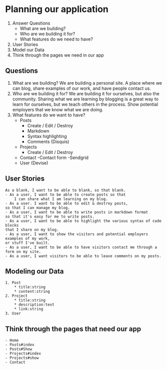 # Planning our application
1. Answer Questions
	- What are we building?
	- Who are we building it for?
	- What features do we need to have?
2. User Stories
3. Model our Data
4. Think through the pages we need in our app 

## Questions

1. What are we building? We are building a personal site. A place where we can blog, share examples 
of our work, and have people contact us.
2. Who are we building it for? We are building it for ourselves, but also the community. Sharing
what we are learning by blogging is a great way to learn for ourselves, but we teach others in the 
process. Show potential employers that we know what we are doing.
3. What features do we want to have? 
	- Posts
		- Create / Edit / Destroy
		- Markdown
		- Syntax highlighting
		- Comments (Disquis)
	- Projects
		- Create / Edit / Destroy
	- Contact
		-Contact form 
		-Sendgrid
	- User (Devise)

## User Stories 
	As a blank, I want to be able to blank, so that blank.
	- As a user, I want to be able to create posts so that 
		I can share what I am learning on my blog.
	- As a user. I want to be able to edit & destroy posts, 
	so that I can manage my blog.
	- As a user, I want to be able to write posts in markdown format 
	so that it's easy for me to write posts.
	- As a user, I want to be able to highlight the various syntax of code blocks 
	that I share on my blog.
	- As a user, I want to show the visitors and potential employers examples of my work, 
	or stuff I've built.
	- As a user, I want to be able to have visitors contact me through a form on my site.
	- As a user, I want visitors to be able to leave comments on my posts.

## Modeling our Data 
	
	1. Post
		* title:string
		* content:string 
	2. Project
		* title:string
		* description:text 
		* link:string
	3. User

## Think through the pages that need our app 
	- Home
	- Posts#index 
	- Posts#Show
	- Projects#index 
	- Projects#show 
	- Contact 
